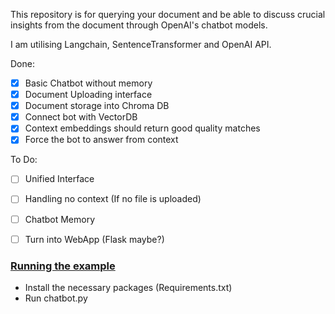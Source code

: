 This repository is for querying your document
and be able to discuss crucial insights from the document
through OpenAI's chatbot models.


I am utilising Langchain, SentenceTransformer and OpenAI API.

Done:
- [x] Basic Chatbot without memory
- [x] Document Uploading interface
- [x] Document storage into Chroma DB
- [x] Connect bot with VectorDB
- [x] Context embeddings should return good quality matches
- [x] Force the bot to answer from context

To Do:
- [ ] Unified Interface
- [ ] Handling no context (If no file is uploaded)
- [ ] Chatbot Memory
- [ ] Turn into WebApp (Flask maybe?)


### <u>Running the example</u>
- Install the necessary packages (Requirements.txt)
- Run chatbot.py


